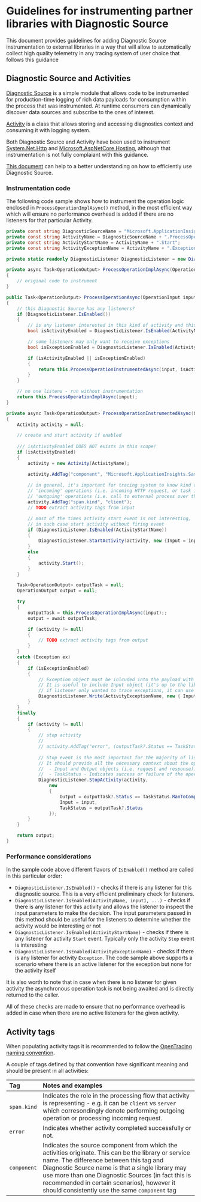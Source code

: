 # Guidelines for instrumenting partner libraries with Diagnostic Source 

This document provides guidelines for adding Diagnostic Source instrumentation to external libraries in a way that will allow to automatically collect high quality telemetry in any tracing system of user choice that follows this guidance

## Diagnostic Source and Activities

[Diagnostic Source][DiagnosticSourceGuide] is a simple module that allows code to be instrumented for production-time logging of rich data payloads for consumption within the process that was instrumented. At runtime consumers can dynamically discover data sources and subscribe to the ones of interest.

[Activity][ActivityGuide] is a class that allows storing and accessing diagnostics context and consuming it with logging system.

Both Diagnostic Source and Activity have been used to instrument [System.Net.Http][SystemNetHttp] and [Microsoft.AspNetCore.Hosting][MicrosoftAspNetCoreHosting], although that instrumentation is not fully complaiant with this guidance.

[This document][DiagnosticSourceActivityHowto] can help to a better understanding on how to efficiently use Diagnostic Source.

### Instrumentation code

The following code sample shows how to instrument the operation logic enclosed in ```ProcessOperationImplAsync()``` method, in the most efficient way which will ensure no performance overhead is added if there are no listeners for that particular Activity.

```C#
private const string DiagnosticSourceName = "Microsoft.ApplicationInsights.Samples";
private const string ActivityName = DiagnosticSourceName + ".ProcessOperation";
private const string ActivityStartName = ActivityName + ".Start";
private const string ActivityExceptionName = ActivityName + ".Exception";

private static readonly DiagnosticListener DiagnosticListener = new DiagnosticListener(DiagnosticSourceName); 

private async Task<OperationOutput> ProcessOperationImplAsync(OperationInput input)
{
    // original code to instrument
}

public Task<OperationOutput> ProcessOperationAsync(OperationInput input)
{
    // this Diagnostic Source has any listeners?
    if (DiagnosticListener.IsEnabled())
    {
        // is any listener interested in this kind of activity and this particular input?
        bool isActivityEnabled = DiagnosticListener.IsEnabled(ActivityName, input);

        // some listeners may only want to receive exceptions
        bool isExceptionEnabled = DiagnosticListener.IsEnabled(ActivityExceptionName);

        if (isActivityEnabled || isExceptionEnabled)
        {
            return this.ProcessOperationInstrumentedAsync(input, isActivityEnabled, isExceptionEnabled);
        }
    }

    // no one listens - run without instrumentation
    return this.ProcessOperationImplAsync(input);
}

private async Task<OperationOutput> ProcessOperationInstrumentedAsync(OperationInput input)
{
    Activity activity = null;

    // create and start activity if enabled
    
    /// isActivityEnabled DOES NOT exists in this scope!
    if (isActivityEnabled)
    {
        activity = new Activity(ActivityName);

        activity.AddTag("component", "Microsoft.ApplicationInsights.Samples");          //Can we eliminate it even further and use DiagSource name as component name?
        
        // in general, it's important for tracing system to know kind of poeration being traced:
        // 'incoming' operations (i.e. incoming HTTP request, or task is received from the queue) must have "server" kind
        // 'outgoing' operations (i.e. call to external process over the wire to continue operation processing) must have "client" kind
        activity.AddTag("span.kind", "client");
        // TODO extract activity tags from input

        // most of the times activity start event is not interesting, 
        // in such case start activity without firing event
        if (DiagnosticListener.IsEnabled(ActivityStartName))
        {
            DiagnosticListener.StartActivity(activity, new {Input = input});
        }
        else
        {
            activity.Start();
        }
    }

    Task<OperationOutput> outputTask = null;
    OperationOutput output = null;

    try
    {
        outputTask = this.ProcessOperationImplAsync(input);;
        output = await outputTask;

        if (activity != null)
        {
            // TODO extract activity tags from output
        }
    }
    catch (Exception ex)
    {
        if (isExceptionEnabled)
        {
            // Exception object must be inlcuded into the payload with the 'Exception' property name. 
            // It is useful to include Input object (it's up to the lib to use any name for this payload):
            // if listener only wanted to trace exceptions, it can use parse Input to get all important properties that are important for tracing
            DiagnosticListener.Write(ActivityExceptionName, new { Input = input, Exception = ex });
        }
    }
    finally
    {
        if (activity != null)
        {
            // stop activity
            // 
            // activity.AddTag("error", (outputTask?.Status == TaskStatus.RanToCompletion).ToString()); // Can we eliminate it and use TaskStatus from the payload? It makes sense to standartize the payload name and type in this case
            
            // Stop event is the most important for the majority of listeners
            // It should provide all the necessary context about the operation to listener
            //  - Input and Output objects (i.e. request and response). The lib owner could chose any appropriate names. If inout/output consist of more than one object, all of them should be added into the payload
            //  - TaskStatus - Indicates success or failure of the operation. TaskStatus name must be used. It should only give high-level success/error info and should not attempt to check particular response (e.g. HTTP status code).
            DiagnosticListener.StopActivity(activity,
                new
                {
                    Output = outputTask?.Status == TaskStatus.RanToCompletion ? output : null,
                    Input = input,
                    TaskStatus = outputTask?.Status
                });
        }
    }

    return output;
}
```

### Performance considerations

In the sample code above different flavors of ```IsEnabled()``` method are called in this particular order: 

* ```DiagnosticListener.IsEnabled()``` - checks if there is any listener for this diagnostic source. This is a very efficient preliminary check for listeners.
* ```DiagnosticListener.IsEnabled(ActivityName, input1, ...)``` - checks if there is any listener for this activity and allows the listener to inspect the input parameters to make the decision. The input parameters passed in this method should be useful for the listeners to determine whether the activity would be interesting or not
* ```DiagnosticListener.IsEnabled(ActivityStartName)``` - checks if there is any listener for activity `Start` event. Typically only the activity `Stop` event is interesting   
* ```DiagnosticListener.IsEnabled(ActivityExceptionName)``` - checks if there is any listener for activity `Exception`. The code sample above supports a scenario where there is an active listener for the exception but none for the activity itself

It is also worth to note that in case when there is no listener for given activity the asynchronous operation task is not being awaited and is directly returned to the caller.  

All of these checks are made to ensure that no performance overhead is added in case when there are no active listeners for the given activity.  

## Activity tags

When populating activity tags it is recommended to follow the [OpenTracing naming convention][OpenTracingNamingConvention].

A couple of tags defined by that convention have significant meaning and should be present in all activities:

| Tag | Notes and examples |
|:--------------|:-------------------|
| `span.kind` | Indicates the role in the processing flow that activity is representing - e.g. it can be `client` vs `server` which corresondingly denote performing outgoing operation or processing incoming request.  |
| `error` | Indicates whether activity completed successfully or not. |
| `component`  | Indicates the source component from which the activities originate. This can be the library or service name. The difference between this tag and Diagnostic Source name is that a single library may use more than one Diagnostic Sources (in fact this is recommended in certain scenarios), however it should consistently use the same `component` tag  |


[DiagnosticSourceGuide]: https://github.com/dotnet/corefx/blob/master/src/System.Diagnostics.DiagnosticSource/src/DiagnosticSourceUsersGuide.md
[ActivityGuide]: https://github.com/dotnet/corefx/blob/master/src/System.Diagnostics.DiagnosticSource/src/ActivityUserGuide.md
[DiagnosticSourceActivityHowto]: https://github.com/lmolkova/correlation/wiki/How-to-instrument-library-with-Activity-and-DiagnosticSource
[OpenTracingNamingConvention]: https://github.com/opentracing/specification/blob/master/semantic_conventions.md#span-tags-table
[AIDataModelRdd]: https://docs.microsoft.com/en-us/azure/application-insights/application-insights-data-model-dependency-telemetry
[SystemNetHttp]: https://github.com/dotnet/corefx/blob/master/src/System.Net.Http/src/System/Net/Http/DiagnosticsHandler.cs
[MicrosoftAspNetCoreHosting]: https://github.com/aspnet/Hosting/blob/dev/src/Microsoft.AspNetCore.Hosting/Internal/HostingApplicationDiagnostics.cs
